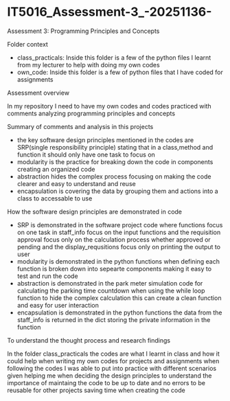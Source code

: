 # IT5016_Assessment-3_-20251136-
Assessment 3: Programming Principles and Concepts

Folder context 
- class_practicals: Inside this folder is a few of the python files I learnt from my lecturer to help with doing my own codes
- own_code: Inside this folder is a few of python files that I have coded for assignments



Assessment overview 


In my repository I need to have my own codes and codes practiced with comments analyzing programming principles and concepts 


Summary of comments and analysis in this projects 
- the key software design principles mentioned in the codes are SRP(single responsibility principle) stating that in a class,method and function it should only have one task to focus on
- modularity is the practice for breaking down the code in components creating an organized code
- abstraction hides the complex process focusing on making the code clearer and easy to understand and reuse
- encapsulation is covering the data by grouping them and actions into a class to accessable to use



How the software design principles are demonstrated in code 
- SRP is demonstrated in the software project code where functions focus on one task in staff_info focus on the input functions and the requisition approval focus only on the calculation process whether approved or pending and the display_requsitions focus only on printing the output to user
- modularity is demonstrated in the python functions when defining each function is broken down into sepearte components making it easy to test and run the code
- abstraction is demonstrated in the park meter simulation code for calculating the parking time countdown when using the while loop function to hide the complex calculation this can create a clean function and easy for user interaction
- encapsulation is demonstrated in the python functions the data from the staff_info is returned in the dict storing the private information in the function



To understand the thought process and research findings 


In the folder class_practicals the codes are what I learnt in class and how it could help when writing my own codes for projects and assignments when following the codes I was able to put into practice with different scenarios given helping me when deciding the design principles to understand the importance of maintaing the code to be up to date and no errors to be reusable for other projects saving time when creating the code 
